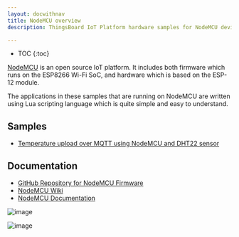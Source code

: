 ```yaml
---
layout: docwithnav
title: NodeMCU overview
description: ThingsBoard IoT Platform hardware samples for NodeMCU devices.

---
```


* TOC
{:toc}

[NodeMCU](https://en.wikipedia.org/wiki/NodeMCU) is an open source IoT platform. It includes both firmware which runs on the ESP8266 Wi-Fi SoC, and hardware which is based on the ESP-12 module.

The applications in these samples that are running on NodeMCU are written using Lua scripting language which is quite simple and easy to understand.

## Samples

 - [Temperature upload over MQTT using NodeMCU and DHT22 sensor](/docs/samples/nodemcu/temperature/)

## Documentation

 - [GitHub Repository for NodeMCU Firmware](https://github.com/nodemcu/nodemcu-firmware)
 - [NodeMCU Wiki](https://github.com/nodemcu/nodemcu-firmware/wiki)
 - [NodeMCU Documentation](https://nodemcu.readthedocs.io/)

 ![image](https://img.tbqa.cloud/samples/nodemcu/temperature/nodemcu.png)
 
 ![image](https://img.tbqa.cloud/samples/nodemcu/temperature/nodemcu-pinout.jpg)
